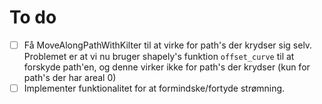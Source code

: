 # To do

- [ ] Få MoveAlongPathWithKilter til at virke for path's der krydser sig selv. Problemet er at vi nu bruger shapely's funktion `offset_curve` til at forskyde path'en, og denne virker ikke for path's der krydser (kun for path's der har areal 0)
- [ ] Implementer funktionalitet for at formindske/fortyde strømning.

